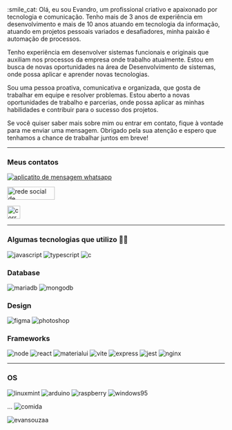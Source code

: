 <div>
:smile_cat:
Olá, eu sou Evandro, um profissional criativo e apaixonado por tecnologia e comunicação. Tenho mais de 3 anos de experiência em desenvolvimento e mais de 10 anos atuando em tecnologia da informação, atuando em projetos pessoais variados e desafiadores, minha paixão é automação de processos.

Tenho experiência em desenvolver sistemas funcionais e originais que auxiliam nos processos da empresa onde trabalho atualmente. Estou em busca de novas oportunidades na área de Desenvolvimento de sistemas, onde possa aplicar e aprender novas tecnologias.

Sou uma pessoa proativa, comunicativa e organizada, que gosta de trabalhar em equipe e resolver problemas. Estou aberto a novas oportunidades de trabalho e parcerias, onde possa aplicar as minhas habilidades e contribuir para o sucesso dos projetos.

Se você quiser saber mais sobre mim ou entrar em contato, fique à vontade para me enviar uma mensagem. Obrigado pela sua atenção e espero que tenhamos a chance de trabalhar juntos em breve!
</div>

___

<h3 align="left">Meus contatos</h3>  
<a  href="https://api.whatsapp.com/send?phone=5524988441050&text=Ol%C3%A1,%20Encontrei%20seu%20contato%20no%20GitHub!" target="_blank" ><img  align="center"  alt="aplicatito de mensagem whatsapp"  src="https://img.shields.io/badge/WhatsApp-25D366?style=for-the-badge&logo=whatsapp&logoColor=white"></a>

<a  href="https://www.linkedin.com/in/evansouzaa/" target="_blank"><img  align="center"  alt="rede social de trabalhadores"  height="30"  width="110"  src="https://img.shields.io/badge/LinkedIn-0077B5?style=for-the-badge&logo=linkedin&logoColor=white"/></a>

<a  href="mailto:evandro.souza.pereira@gmail.com" target="_blank"><img  align="center"  height="30"  alt="correio eletronico"  src="https://img.shields.io/badge/Gmail-D14836?style=for-the-badge&logo=gmail&logoColor=white"/></a>
</div>

___
<div>

### Algumas tecnologias que utilizo :man_technologist:

<img  alt="javascript"  src="https://img.shields.io/badge/JavaScript-323330?style=for-the-badge&logo=javascript&logoColor=F7DF1E"/>

<img  alt="typescript"  src="https://img.shields.io/badge/TypeScript-007ACC?style=for-the-badge&logo=typescript&logoColor=white"/>

<img  alt="c"  src="https://img.shields.io/badge/C-00599C?style=for-the-badge&logo=c&logoColor=white"/>


### Database
<img  alt="mariadb"  src="https://img.shields.io/badge/MariaDB-003545?style=for-the-badge&logo=mariadb&logoColor=white"/>

<img  alt="mongodb"  src="https://img.shields.io/badge/MongoDB-4EA94B?style=for-the-badge&logo=mongodb&logoColor=white"/>


### Design
<img  alt="figma"  src="https://img.shields.io/badge/Figma-F24E1E?style=for-the-badge&logo=figma&logoColor=white"/>

<img  alt="photoshop"  src="https://img.shields.io/badge/Adobe%20Photoshop-31A8FF?style=for-the-badge&logo=Adobe%20Photoshop&logoColor=black"/>


### Frameworks
<img  alt="node"  src="https://img.shields.io/badge/Node.js-339933?style=for-the-badge&logo=nodedotjs&logoColor=white"/>

<img  alt="react"  src="https://img.shields.io/badge/React-20232A?style=for-the-badge&logo=react&logoColor=61DAFB"/>

<img  alt="materialui"  src="https://img.shields.io/badge/Material%20UI-007FFF?style=for-the-badge&logo=mui&logoColor=white"/>

<img  alt="vite"  src="https://img.shields.io/badge/Vite-B73BFE?style=for-the-badge&logo=vite&logoColor=FFD62E"/>

<img  alt="express"  src="https://img.shields.io/badge/Express.js-000000?style=for-the-badge&logo=express&logoColor=white"/>

<img  alt="jest"  src="https://img.shields.io/badge/Jest-C21325?style=for-the-badge&logo=jest&logoColor=white"/>

<img  alt="nginx"  src="https://img.shields.io/badge/Nginx-009639?style=for-the-badge&logo=nginx&logoColor=white"/>

___

### OS
<img  alt="linuxmint"  src="https://img.shields.io/badge/Linux_Mint-87CF3E?style=for-the-badge&logo=linux-mint&logoColor=white"/>

<img  alt="arduino"  src="https://img.shields.io/badge/Arduino-00979D?style=for-the-badge&logo=Arduino&logoColor=white"/>

<img  alt="raspberry"  src="https://img.shields.io/badge/Raspberry%20Pi-A22846?style=for-the-badge&logo=Raspberry%20Pi&logoColor=white"/>

<img  alt="windows95"  src="https://img.shields.io/badge/Windows_95-008080?style=for-the-badge&logo=windows-95&logoColor=white"/>

...
<img  alt="comida"  src="https://img.shields.io/badge/McDonald's-FBC817?style=for-the-badge&logo=McDonald's&logoColor=white"/>

<p align="left"> <img src="https://komarev.com/ghpvc/?username=evansouzaa&label=Profile%20views&color=0e75b6&style=flat" alt="evansouzaa" /> </p>
</div>

